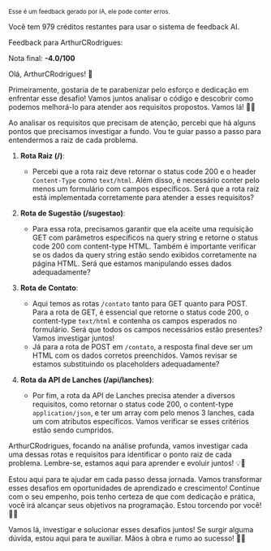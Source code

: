 <sup>Esse é um feedback gerado por IA, ele pode conter erros.</sup>

Você tem 979 créditos restantes para usar o sistema de feedback AI.

Feedback para ArthurCRodrigues:

Nota final: **-4.0/100**

Olá, ArthurCRodrigues! 🚀

Primeiramente, gostaria de te parabenizar pelo esforço e dedicação em enfrentar esse desafio! Vamos juntos analisar o código e descobrir como podemos melhorá-lo para atender aos requisitos propostos. Vamos lá! 🕵️‍♂️

Ao analisar os requisitos que precisam de atenção, percebi que há alguns pontos que precisamos investigar a  fundo. Vou te guiar passo a passo para entendermos a raiz de cada problema.

1. **Rota Raiz (/)**:
   - Percebi que a rota raiz deve retornar o status code 200 e o header `Content-Type` como `text/html`. Além disso, é necessário conter pelo menos um formulário com campos específicos. Será que a rota raiz está implementada corretamente para atender a esses requisitos?

2. **Rota de Sugestão (/sugestao)**:
   - Para essa rota, precisamos garantir que ela aceite uma requisição GET com parâmetros específicos na query string e retorne o status code 200 com content-type HTML. Também é importante verificar se os dados da query string estão sendo exibidos corretamente na página HTML. Será que estamos manipulando esses dados adequadamente?

3. **Rota de Contato**:
   - Aqui temos as rotas `/contato` tanto para GET quanto para POST. Para a rota de GET, é essencial que retorne o status code 200, o content-type `text/html` e contenha os campos esperados no formulário. Será que todos os campos necessários estão presentes? Vamos investigar juntos!
   - Já para a rota de POST em `/contato`, a resposta final deve ser um HTML com os dados corretos preenchidos. Vamos revisar se estamos substituindo os placeholders adequadamente?

4. **Rota da API de Lanches (/api/lanches)**:
   - Por fim, a rota da API de Lanches precisa atender a diversos requisitos, como retornar o status code 200, o content-type `application/json`, e ter um array com pelo menos 3 lanches, cada um com atributos específicos. Vamos verificar se esses critérios estão sendo cumpridos.

ArthurCRodrigues, focando na análise profunda, vamos investigar cada uma dessas rotas e requisitos para identificar o ponto raiz de cada problema. Lembre-se, estamos aqui para aprender e evoluir juntos! 💡🤝

Estou aqui para te ajudar em cada passo dessa jornada. Vamos transformar esses desafios em oportunidades de aprendizado e crescimento! Continue com o seu empenho, pois tenho certeza de que com dedicação e prática, você irá alcançar seus objetivos na programação. Estou torcendo por você! 🌟🚀

Vamos lá, investigar e solucionar esses desafios juntos! Se surgir alguma dúvida, estou aqui para te auxiliar. Mãos à obra e rumo ao sucesso! 💪😊
